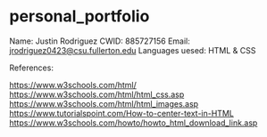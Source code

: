 # personal_portfolio

Name: Justin Rodriguez
CWID: 885727156
Email: jrodriguez0423@csu.fullerton.edu
Languages uesed: HTML & CSS

References:

https://www.w3schools.com/html/
https://www.w3schools.com/html/html_css.asp
https://www.w3schools.com/html/html_images.asp
https://www.tutorialspoint.com/How-to-center-text-in-HTML
https://www.w3schools.com/howto/howto_html_download_link.asp
